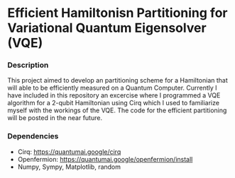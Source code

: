 # Efficient Hamiltonisn Partitioning for Variational Quantum Eigensolver (VQE)

### Description 

This project aimed to develop an partitioning scheme for a Hamiltonian that will able to be efficiently measured on a Quantum Computer. 
Currently I have included in this repository an excercise where I programmed a VQE algorithm for a 2-qubit Hamiltonian using Cirq which I used to familiarize myself with the workings of the VQE. 
The code for the efficient partitioning will be posted in the near future.

### Dependencies

* Cirq: https://quantumai.google/cirq
* Openfermion: https://quantumai.google/openfermion/install
* Numpy, Sympy, Matplotlib, random

